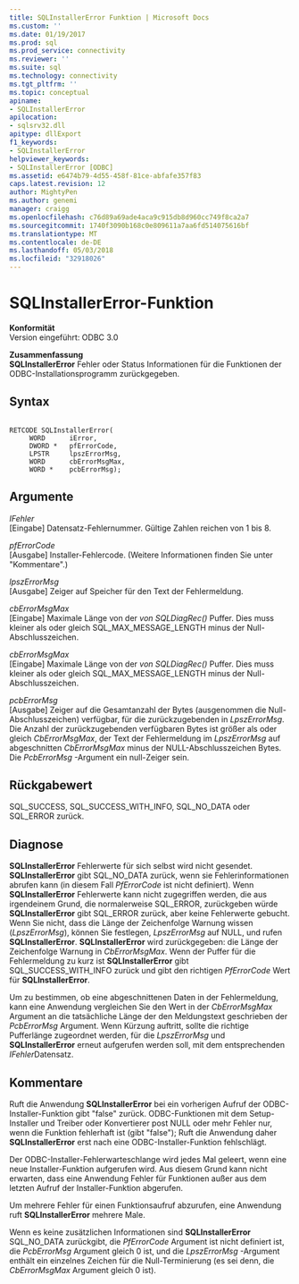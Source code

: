 ```yaml
---
title: SQLInstallerError Funktion | Microsoft Docs
ms.custom: ''
ms.date: 01/19/2017
ms.prod: sql
ms.prod_service: connectivity
ms.reviewer: ''
ms.suite: sql
ms.technology: connectivity
ms.tgt_pltfrm: ''
ms.topic: conceptual
apiname:
- SQLInstallerError
apilocation:
- sqlsrv32.dll
apitype: dllExport
f1_keywords:
- SQLInstallerError
helpviewer_keywords:
- SQLInstallerError [ODBC]
ms.assetid: e6474b79-4d55-458f-81ce-abfafe357f83
caps.latest.revision: 12
author: MightyPen
ms.author: genemi
manager: craigg
ms.openlocfilehash: c76d89a69ade4aca9c915db8d960cc749f8ca2a7
ms.sourcegitcommit: 1740f3090b168c0e809611a7aa6fd514075616bf
ms.translationtype: MT
ms.contentlocale: de-DE
ms.lasthandoff: 05/03/2018
ms.locfileid: "32918026"
---
```

# <a name="sqlinstallererror-function"></a>SQLInstallerError-Funktion
**Konformität**  
 Version eingeführt: ODBC 3.0  
  
 **Zusammenfassung**  
 **SQLInstallerError** Fehler oder Status Informationen für die Funktionen der ODBC-Installationsprogramm zurückgegeben.  
  
## <a name="syntax"></a>Syntax  
  
```  
  
RETCODE SQLInstallerError(  
     WORD      iError,  
     DWORD *   pfErrorCode,  
     LPSTR     lpszErrorMsg,  
     WORD      cbErrorMsgMax,  
     WORD *    pcbErrorMsg);  
```  
  
## <a name="arguments"></a>Argumente  
 *IFehler*  
 [Eingabe] Datensatz-Fehlernummer. Gültige Zahlen reichen von 1 bis 8.  
  
 *pfErrorCode*  
 [Ausgabe] Installer-Fehlercode. (Weitere Informationen finden Sie unter "Kommentare".)  
  
 *lpszErrorMsg*  
 [Ausgabe] Zeiger auf Speicher für den Text der Fehlermeldung.  
  
 *cbErrorMsgMax*  
 [Eingabe] Maximale Länge von der *von SQLDiagRec()* Puffer. Dies muss kleiner als oder gleich SQL_MAX_MESSAGE_LENGTH minus der Null-Abschlusszeichen.  
  
 *cbErrorMsgMax*  
 [Eingabe] Maximale Länge von der *von SQLDiagRec()* Puffer. Dies muss kleiner als oder gleich SQL_MAX_MESSAGE_LENGTH minus der Null-Abschlusszeichen.  
  
 *pcbErrorMsg*  
 [Ausgabe] Zeiger auf die Gesamtanzahl der Bytes (ausgenommen die Null-Abschlusszeichen) verfügbar, für die zurückzugebenden in *LpszErrorMsg*. Die Anzahl der zurückzugebenden verfügbaren Bytes ist größer als oder gleich *CbErrorMsgMax*, der Text der Fehlermeldung im *LpszErrorMsg* auf abgeschnitten *CbErrorMsgMax* minus der NULL-Abschlusszeichen Bytes. Die *PcbErrorMsg* -Argument ein null-Zeiger sein.  
  
## <a name="returns"></a>Rückgabewert  
 SQL_SUCCESS, SQL_SUCCESS_WITH_INFO, SQL_NO_DATA oder SQL_ERROR zurück.  
  
## <a name="diagnostics"></a>Diagnose  
 **SQLInstallerError** Fehlerwerte für sich selbst wird nicht gesendet. **SQLInstallerError** gibt SQL_NO_DATA zurück, wenn sie Fehlerinformationen abrufen kann (in diesem Fall *PfErrorCode* ist nicht definiert). Wenn **SQLInstallerError** Fehlerwerte kann nicht zugegriffen werden, die aus irgendeinem Grund, die normalerweise SQL_ERROR, zurückgeben würde **SQLInstallerError** gibt SQL_ERROR zurück, aber keine Fehlerwerte gebucht. Wenn Sie nicht, dass die Länge der Zeichenfolge Warnung wissen (*LpszErrorMsg*), können Sie festlegen, *LpszErrorMsg* auf NULL, und rufen **SQLInstallerError**. **SQLInstallerError** wird zurückgegeben: die Länge der Zeichenfolge Warnung in *CbErrorMsgMax*. Wenn der Puffer für die Fehlermeldung zu kurz ist **SQLInstallerError** gibt SQL_SUCCESS_WITH_INFO zurück und gibt den richtigen *PfErrorCode* Wert für **SQLInstallerError**.  
  
 Um zu bestimmen, ob eine abgeschnittenen Daten in der Fehlermeldung, kann eine Anwendung vergleichen Sie den Wert in der *CbErrorMsgMax* Argument an die tatsächliche Länge der den Meldungstext geschrieben der *PcbErrorMsg* Argument. Wenn Kürzung auftritt, sollte die richtige Pufferlänge zugeordnet werden, für die *LpszErrorMsg* und **SQLInstallerError** erneut aufgerufen werden soll, mit dem entsprechenden *IFehler*Datensatz.  
  
## <a name="comments"></a>Kommentare  
 Ruft die Anwendung **SQLInstallerError** bei ein vorherigen Aufruf der ODBC-Installer-Funktion gibt "false" zurück. ODBC-Funktionen mit dem Setup-Installer und Treiber oder Konvertierer post NULL oder mehr Fehler nur, wenn die Funktion fehlerhaft ist (gibt "false"); Ruft die Anwendung daher **SQLInstallerError** erst nach eine ODBC-Installer-Funktion fehlschlägt.  
  
 Der ODBC-Installer-Fehlerwarteschlange wird jedes Mal geleert, wenn eine neue Installer-Funktion aufgerufen wird. Aus diesem Grund kann nicht erwarten, dass eine Anwendung Fehler für Funktionen außer aus dem letzten Aufruf der Installer-Funktion abgerufen.  
  
 Um mehrere Fehler für einen Funktionsaufruf abzurufen, eine Anwendung ruft **SQLInstallerError** mehrere Male.  
  
 Wenn es keine zusätzlichen Informationen sind **SQLInstallerError** SQL_NO_DATA zurückgibt, die *PfErrorCode* Argument ist nicht definiert ist, die *PcbErrorMsg* Argument gleich 0 ist, und die *LpszErrorMsg* -Argument enthält ein einzelnes Zeichen für die Null-Terminierung (es sei denn, die *CbErrorMsgMax* Argument gleich 0 ist).
